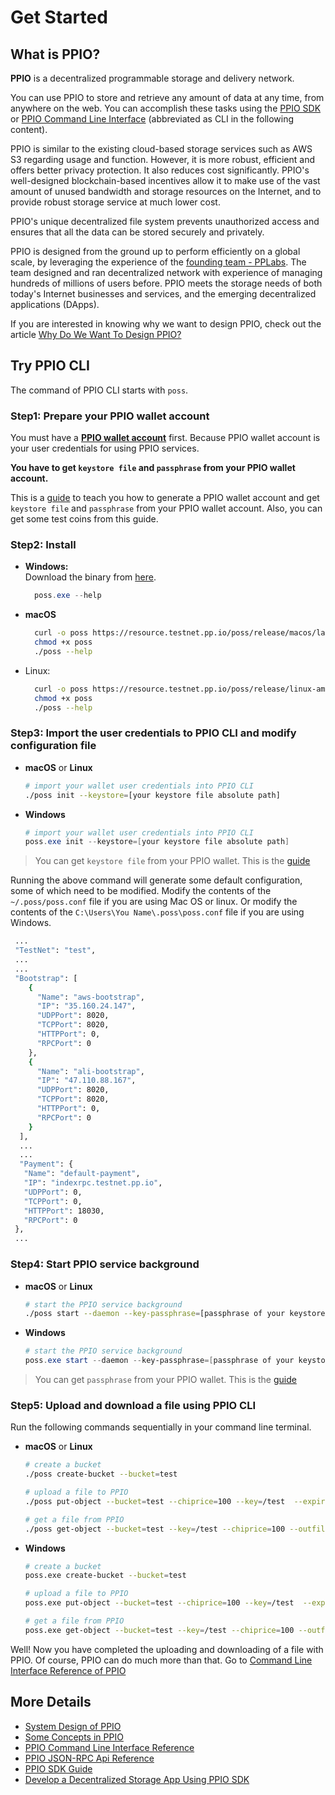 # Get Started

## What is PPIO?
**PPIO** is a decentralized programmable storage and delivery network.

You can use PPIO to store and retrieve any amount of data at any time, from anywhere on the web. You can accomplish these tasks using the [PPIO SDK](../sdk/) or [PPIO Command Line Interface](../cli/) (abbreviated as CLI in the following content).

PPIO is similar to the existing cloud-based storage services such as AWS S3 regarding usage and function. However, it is more robust, efficient and offers better privacy protection. It also reduces cost significantly. PPIO's well-designed blockchain-based incentives allow it to make use of the vast amount of unused bandwidth and storage resources on the Internet, and to provide robust storage service at much lower cost.

PPIO's unique decentralized file system prevents unauthorized access and ensures that all the data can be stored securely and privately.

PPIO is designed from the ground up to perform efficiently on a global scale, by leveraging the experience of the [founding team - PPLabs](./others/About_PPLabs.md). The team designed and ran decentralized network with experience of managing hundreds of millions of users before. PPIO meets the storage needs of both today's Internet businesses and services, and the emerging decentralized applications (DApps).

If you are interested in knowing why we want to design PPIO, check out the article [Why Do We Want To Design PPIO?](./others/Why_Do_Want_To_Design_PPIO.md)

## Try PPIO CLI
The command of PPIO CLI starts with `poss`.

### Step1: Prepare your PPIO wallet account
You must have a **[PPIO wallet account](../wallet/)** first. Because PPIO wallet account is your user credentials for using PPIO services.

**You have to get `keystore file` and `passphrase` from your PPIO wallet account.**

This is a [guide](../wallet/) to teach you how to generate a PPIO wallet account and get `keystore file` and `passphrase` from your PPIO wallet account. Also, you can get some test coins from this guide.

### Step2: Install
- **Windows:**  
  Download the binary from [here](https://resource.testnet.pp.io/poss/release/windows-amd64/latest/poss.exe).
  ``` PowerShell
    poss.exe --help
  ```

- **macOS**  
    ``` bash
      curl -o poss https://resource.testnet.pp.io/poss/release/macos/latest/poss
      chmod +x poss
      ./poss --help
    ```

- Linux:  
    ``` bash
      curl -o poss https://resource.testnet.pp.io/poss/release/linux-amd64/latest/poss
      chmod +x poss
      ./poss --help
    ```

### Step3: Import the user credentials to PPIO CLI and modify configuration file
- **macOS** or **Linux**
    ```bash
    # import your wallet user credentials into PPIO CLI
    ./poss init --keystore=[your keystore file absolute path]
    ```
- **Windows**
    ```powershell
    # import your wallet user credentials into PPIO CLI
    poss.exe init --keystore=[your keystore file absolute path]
    ```
> You can get `keystore file` from your PPIO wallet. This is the [guide](../wallet/#generate-a-ppio-wallet-account)

Running the above command will generate some default configuration, some of which need to be modified.
Modify the contents of the `~/.poss/poss.conf` file if you are using Mac OS or linux. Or modify the contents of the `C:\Users\You Name\.poss\poss.conf` file if you are using Windows.
```bash
 ...
 "TestNet": "test",
 ...
 ...
 "Bootstrap": [
    {
      "Name": "aws-bootstrap",
      "IP": "35.160.24.147",
      "UDPPort": 8020,
      "TCPPort": 8020,
      "HTTPPort": 0,
      "RPCPort": 0
    },
    {
      "Name": "ali-bootstrap",
      "IP": "47.110.88.167",
      "UDPPort": 8020,
      "TCPPort": 8020,
      "HTTPPort": 0,
      "RPCPort": 0
    }
  ],
  ...
  ...
  "Payment": {
   "Name": "default-payment",
   "IP": "indexrpc.testnet.pp.io",
   "UDPPort": 0,
   "TCPPort": 0,
   "HTTPPort": 18030,
   "RPCPort": 0
 },
 ...
```
### Step4: Start PPIO service background
- **macOS** or **Linux**
    ```bash
    # start the PPIO service background
    ./poss start --daemon --key-passphrase=[passphrase of your keystore]
    ```
- **Windows**
    ```powershell
    # start the PPIO service background
    poss.exe start --daemon --key-passphrase=[passphrase of your keystore]
    ```
> You can get `passphrase` from your PPIO wallet. This is the [guide](../wallet/#generate-a-ppio-wallet-account)

### Step5: Upload and download a file using PPIO CLI
Run the following commands sequentially in your command line terminal.
- **macOS** or **Linux**
    ```bash
    # create a bucket
    ./poss create-bucket --bucket=test

    # upload a file to PPIO
    ./poss put-object --bucket=test --chiprice=100 --key=/test  --expires=2019-04-01 --body=[your file absolute path]

    # get a file from PPIO
    ./poss get-object --bucket=test --key=/test --chiprice=100 --outfile=[Get file to local path]
    ```
- **Windows**
    ```bash
    # create a bucket
    poss.exe create-bucket --bucket=test

    # upload a file to PPIO
    poss.exe put-object --bucket=test --chiprice=100 --key=/test  --expires=2019-04-01 --body=[your file absolute path]

    # get a file from PPIO
    poss.exe get-object --bucket=test --key=/test --chiprice=100 --outfile=[Get file to local path]
    ```

Well! Now you have completed the uploading and downloading of a file with PPIO. Of course, PPIO can do much more than that. Go to [Command Line Interface Reference of PPIO](../cli/)

## More Details
- [System Design of PPIO](./System_Design.md)
- [Some Concepts in PPIO](../concept/)
- [PPIO Command Line Interface Reference](../cli/)
- [PPIO JSON-RPC Api Reference](../api/)
- [PPIO SDK Guide](../sdk/)
- [Develop a Decentralized Storage App Using PPIO SDK](../tutorial/)
